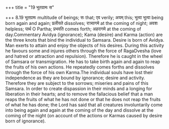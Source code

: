 +++
title = "19 भूतग्रामः स"

+++
8.19 भूतग्रामः multitude of beings; सः that; एव verily; अयम् this;
भूत्वा भूत्वा being born again and again; प्रलीयते dissolves;
रात्र्यागमे at the coming of night; अवशः helpless; पार्थ O Partha;
प्रभवति comes forth; अहरागमे at the coming of day.Commentary Avidya
(ignorance); Kama (desire) and Karma (action) are the three knots that
bind the individual to Samsara. Desire is born of Avidya. Man exerts to
attain and enjoy the objects of his desires. During this activity he
favours some and injures others through the force of RagaDvesha (love
and hatred or attraction and repulsion). Therefore he is caught in the
wheel of Samsara or transmigration. He has to take birth again and again
to reap the fruits of his own actions. He repeatedly comes forths and
dissolves through the force of his own Karma.The individual souls have
lost their independence as they are bound by ignorance; desire and
activity. Therefore they are subject to the sorrows; miseries and pains
of this Samsara. In order to create dispassion in their minds and a
longing for liberation in their hearts; and to remove the fallacious
belief that a man reaps the fruits of what he has not done or that he
does not reap the fruits of what he has done; the Lord has said that all
creatures involuntarily come into being again and again at the coming of
the day and dissolve at the coming of the night (on account of the
actions or Karmas caused by desire born of ignorance).
